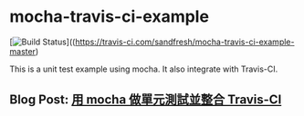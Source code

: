 # mocha-travis-ci-example

 

[![Build Status](https://travis-ci.com/sandfresh/mocha-travis-ci-example-master.svg?branch=master)]((https://travis-ci.com/sandfresh/mocha-travis-ci-example-master)

This is a unit test example using mocha. It also integrate with Travis-CI.

## Blog Post: [用 mocha 做單元測試並整合 Travis-CI](https://medium.com/larry-blog/node-js-%E7%94%A8-mocha-%E5%81%9A%E5%96%AE%E5%85%83%E6%B8%AC%E8%A9%A6%E4%B8%A6%E6%95%B4%E5%90%88-travis-ci-557d6b533b52)
